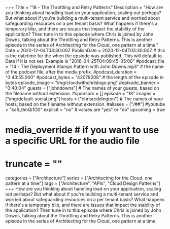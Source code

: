 +++
Title = "18 - The Throttling and Retry Patterns"
Description = "How are you thinking about handling load on your application, scaling out perhaps? But what about if you're building a multi-tenant service and worried about safeguarding resources on a per tenant basis? What happens if there's a temporary blip, and there are issues that impact the stability of the application? Then tune in to this episode where Chris is joined by John Downs, talking about the Throttling and Retry Patterns. This is another episode in the series of Architecting for the Cloud, one pattern at a time."
Date = 2020-12-04T03:30:00Z
PublishDate = 2020-12-04T03:30:00Z # this is the datetime for the when the epsiode was published. This will default to Date if it is not set. Example is "2016-04-25T04:09:45-05:00"
#podcast_file = "14 - The Deployment Stamps Pattern with John Downs.mp3" # the name of the podcast file, after the media prefix.
#podcast_duration = "0:43:55.000"
#podcast_bytes = "42078208" # the length of the episode in bytes
episode_image = "img/cloudwithchrislogo.png"
#episode_banner = "0:40:04"
guests = ["johndowns"] # The names of your guests, based on the filename without extension.
#sponsors = []
episode = "18"
images = ["img/default-social.png"]
hosts = ["chrisreddington"] # The names of your hosts, based on the filename without extension.
#aliases = ["/##"]
#youtube = "kaR_0mQi1O0"
explicit = "no" # values are "yes" or "no"
upcoming = true
# media_override # if you want to use a specific URL for the audio file
# truncate = ""
categories = ["Architecture"]
series = ["Architecting for the Cloud, one pattern at a time"]
tags = ["Architecture", "APIs", "Cloud Design Patterns"]
+++
How are you thinking about handling load on your application, scaling out perhaps? But what about if you're building a multi-tenant service and worried about safeguarding resources on a per tenant basis? What happens if there's a temporary blip, and there are issues that impact the stability of the application? Then tune in to this episode where Chris is joined by John Downs, talking about the Throttling and Retry Patterns. This is another episode in the series of Architecting for the Cloud, one pattern at a time.
